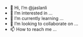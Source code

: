 - 👋 Hi, I’m @jaslanli
- 👀 I’m interested in ...
- 🌱 I’m currently learning ...
- 💞️ I’m looking to collaborate on ...
- 📫 How to reach me ...

<!---
jaslanli/jaslanli is a ✨ special ✨ repository because its `README.md` (this file) appears on your GitHub profile.
You can click the Preview link to take a look at your changes.
--->
